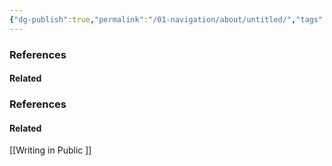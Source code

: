 ```yaml
---
{"dg-publish":true,"permalink":"/01-navigation/about/untitled/","tags":["type/atomic-note"],"noteIcon":"","updated":"2024-01-02T21:03:51.163+01:00"}
---
```



### References
#### Related

### References
#### Related
[[Writing in Public
]]